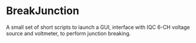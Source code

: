 # BreakJunction
A small set of short scripts to launch a GUI, interface with IQC 6-CH voltage source and voltmeter, to perform junction breaking.
